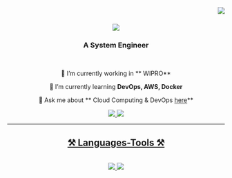 <img align="right" src="https://visitor-badge.laobi.icu/badge?page_id=Rupam200116.Rupam200116" />

<h1 align="center">
    <img src="https://readme-typing-svg.herokuapp.com/?font=Righteous&size=35&center=true&vCenter=true&width=500&height=70&duration=4000&lines=Hi+There!+👋;+I'm+Rupam+Rakshit!;" />
</h1>

<h3 align="center">A System Engineer </h3>

<br/>

<div align="center">
 
 🔭 I’m currently working in ** WIPRO**
 
 🌱 I’m currently learning **DevOps, AWS, Docker**

💬 Ask me about ** Cloud Computing & DevOps [here]( https://www.linkedin.com/in/rupamrakshit/)**

 </div>
 
<div align="center"> 
  <a href="rupamrakshit112@gmail.com">
    <img src="https://img.shields.io/badge/Gmail-333333?style=for-the-badge&logo=gmail&logoColor=red" />
  </a>
  <a href="https://www.linkedin.com/in/rupamrakshit/" target="_blank">
    <img src="https://img.shields.io/badge/LinkedIn-0077B5?style=for-the-badge&logo=linkedin&logoColor=white" target="_blank" />
  
</div>

 <hr/>
 
<h2 align="center">⚒️ Languages-Tools ⚒️</h2>
<br/>
<div align="center">
    <img src="https://skillicons.dev/icons?i=bootstrap,html,css,vscode,github,git" />
    <img src="https://skillicons.dev/icons?i=python,java,c,docker,MySQL,AWS,GCP" />
    
<br>
</div>

<br/>

